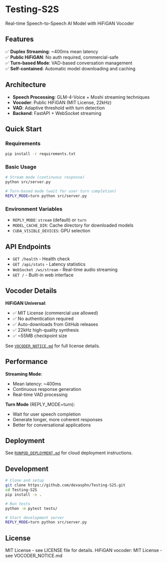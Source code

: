 # Testing-S2S

Real-time Speech-to-Speech AI Model with HiFiGAN Vocoder

## Features

✅ **Duplex Streaming**: ~400ms mean latency  
✅ **Public HiFiGAN**: No auth required, commercial-safe  
✅ **Turn-based Mode**: VAD-based conversation management  
✅ **Self-contained**: Automatic model downloading and caching  

## Architecture

- **Speech Processing**: GLM-4-Voice + Moshi streaming techniques
- **Vocoder**: Public HiFiGAN (MIT License, 22kHz)
- **VAD**: Adaptive threshold with turn detection
- **Backend**: FastAPI + WebSocket streaming

## Quick Start

### Requirements
```bash
pip install -r requirements.txt
```

### Basic Usage
```bash
# Stream mode (continuous response)
python src/server.py

# Turn-based mode (wait for user turn completion)
REPLY_MODE=turn python src/server.py
```

### Environment Variables
- `REPLY_MODE`: `stream` (default) or `turn`
- `MODEL_CACHE_DIR`: Cache directory for downloaded models
- `CUDA_VISIBLE_DEVICES`: GPU selection

## API Endpoints

- `GET /health` - Health check
- `GET /api/stats` - Latency statistics
- `WebSocket /ws/stream` - Real-time audio streaming
- `GET /` - Built-in web interface

## Vocoder Details

**HiFiGAN Universal**:
- ✅ MIT License (commercial use allowed)
- ✅ No authentication required
- ✅ Auto-downloads from GitHub releases
- ✅ 22kHz high-quality synthesis
- ✅ ~55MB checkpoint size

See [`VOCODER_NOTICE.md`](VOCODER_NOTICE.md) for full license details.

## Performance

**Streaming Mode**:
- Mean latency: ~400ms
- Continuous response generation
- Real-time VAD processing

**Turn Mode** (REPLY_MODE=turn):
- Wait for user speech completion
- Generate longer, more coherent responses
- Better for conversational applications

## Deployment

See [`RUNPOD_DEPLOYMENT.md`](RUNPOD_DEPLOYMENT.md) for cloud deployment instructions.

## Development

```bash
# Clone and setup
git clone https://github.com/devasphn/Testing-S2S.git
cd Testing-S2S
pip install -e .

# Run tests
python -m pytest tests/

# Start development server
REPLY_MODE=turn python src/server.py
```

## License

MIT License - see LICENSE file for details.
HiFiGAN vocoder: MIT License - see VOCODER_NOTICE.md
